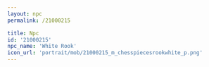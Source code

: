 ```yaml
---
layout: npc
permalink: /21000215

title: Npc
id: '21000215'
npc_name: 'White Rook'
icon_url: 'portrait/mob/21000215_m_chesspiecesrookwhite_p.png'
---
```

